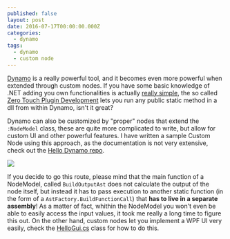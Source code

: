```yaml
---
published: false
layout: post
date: 2016-07-17T00:00:00.000Z
categories:
  - dynamo
tags:
  - dynamo
  - custom node
---
```

[Dynamo](http://dynamobim.org/) is a really powerful tool, and it becomes even more powerful when extended through custom nodes. If you have some basic knowledge of .NET adding you own functionalities is actually [really simple](https://github.com/DynamoDS/Dynamo/wiki/How-To-Create-Your-Own-Nodes), the so called [Zero Touch Plugin Development](https://github.com/DynamoDS/Dynamo/wiki/Zero-Touch-Plugin-Development) lets you run any public static method in a dll from within Dynamo, isn't it great?

Dynamo can also be customized by "proper" nodes that extend the ```:NodeModel``` class, these are quite more complicated to write, but allow for custom UI and other powerful features. I have written a sample Custom Node using this approach, as the documentation is not very extensive, check out the [Hello Dynamo repo](https://github.com/teocomi/HelloDynamo). 

![]({{site.baseurl}}/https://cloud.githubusercontent.com/assets/2679513/16582748/be9e36e4-42a8-11e6-8c0a-429c0caf0ef1.png)

If you decide to go this route, please mind that the main function of a NodeModel, called ```BuildOutputAst``` does not calculate the output of the node itself, but instead it has to pass execution to another static function (in the form of a ```AstFactory.BuildFunctionCall```) that **has to live in a separate assembly**! As a matter of fact, whithin the NodeModel you won't even be able to easily access the input values, it took me really a long time to figure this out. On the other hand, custom nodes let you implement a WPF UI very easily, check the [HelloGui.cs](https://github.com/teocomi/HelloDynamo/blob/master/HelloDynamo/HelloNodeModel/HelloGui.cs) class for how to do this.